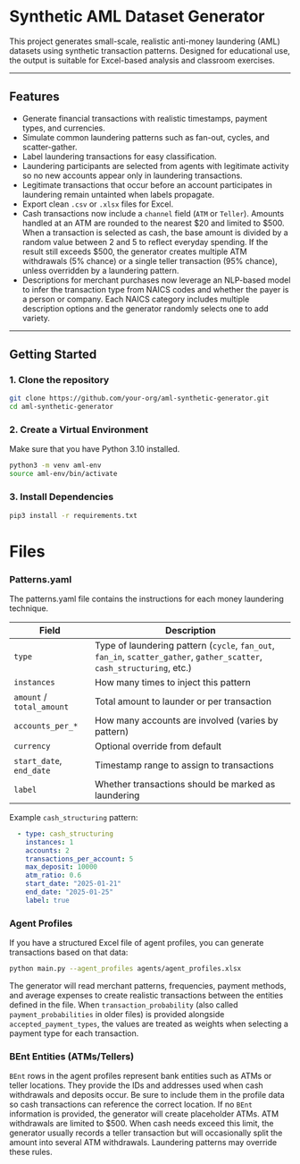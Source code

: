 # Synthetic AML Dataset Generator

This project generates small-scale, realistic anti-money laundering (AML) datasets using synthetic transaction patterns. Designed for educational use, the output is suitable for Excel-based analysis and classroom exercises.

---

## Features

- Generate financial transactions with realistic timestamps, payment types, and currencies.
- Simulate common laundering patterns such as fan-out, cycles, and scatter-gather.
- Label laundering transactions for easy classification.
- Laundering participants are selected from agents with legitimate activity so no
  new accounts appear only in laundering transactions.
- Legitimate transactions that occur before an account participates in
  laundering remain untainted when labels propagate.
- Export clean `.csv` or `.xlsx` files for Excel.
- Cash transactions now include a `channel` field (`ATM` or `Teller`). Amounts
  handled at an ATM are rounded to the nearest $20 and limited to $500. When a
  transaction is selected as cash, the base amount is divided by a random value
  between 2 and 5 to reflect everyday spending. If the result still exceeds $500,
  the generator creates multiple ATM withdrawals (5% chance) or a single teller
  transaction (95% chance), unless overridden by a laundering pattern.
- Descriptions for merchant purchases now leverage an NLP-based model to
  infer the transaction type from NAICS codes and whether the payer is a person
  or company. Each NAICS category includes multiple description options and the
  generator randomly selects one to add variety.

---

## Getting Started

### 1. Clone the repository

```bash
git clone https://github.com/your-org/aml-synthetic-generator.git
cd aml-synthetic-generator
```

### 2. Create a Virtual Environment

Make sure that you have Python 3.10 installed.

```bash
python3 -m venv aml-env
source aml-env/bin/activate 
```
### 3. Install Dependencies

```bash
pip3 install -r requirements.txt
```

# Files
### Patterns.yaml
The patterns.yaml file contains the instructions for each money laundering technique.

| Field                     | Description                                                                                         |
| ------------------------- | --------------------------------------------------------------------------------------------------- |
| `type`                    | Type of laundering pattern (`cycle`, `fan_out`, `fan_in`, `scatter_gather`, `gather_scatter`, `cash_structuring`, etc.) |
| `instances`               | How many times to inject this pattern                                                               |
| `amount` / `total_amount` | Total amount to launder or per transaction                                                          |
| `accounts_per_*`          | How many accounts are involved (varies by pattern)                                                  |
| `currency`                | Optional override from default                                                                      |
| `start_date`, `end_date`  | Timestamp range to assign to transactions                                                           |
| `label`                   | Whether transactions should be marked as laundering                                                 |

Example `cash_structuring` pattern:

```yaml
  - type: cash_structuring
    instances: 1
    accounts: 2
    transactions_per_account: 5
    max_deposit: 10000
    atm_ratio: 0.6
    start_date: "2025-01-21"
    end_date: "2025-01-25"
    label: true
```

### Agent Profiles
If you have a structured Excel file of agent profiles, you can generate transactions based on that data:

```bash
python main.py --agent_profiles agents/agent_profiles.xlsx
```

The generator will read merchant patterns, frequencies, payment methods, and average expenses to create realistic transactions between the entities defined in the file. When `transaction_probability` (also called `payment_probabilities` in older files) is provided alongside `accepted_payment_types`, the values are treated as weights when selecting a payment type for each transaction.

### BEnt Entities (ATMs/Tellers)
`BEnt` rows in the agent profiles represent bank entities such as ATMs or teller locations. They provide the IDs and addresses used when cash withdrawals and deposits occur. Be sure to include them in the profile data so cash transactions can reference the correct location. If no `BEnt` information is provided, the generator will create placeholder ATMs.
ATM withdrawals are limited to $500. When cash needs exceed this limit, the generator usually records a teller transaction but will occasionally split the amount into several ATM withdrawals. Laundering patterns may override these rules.

